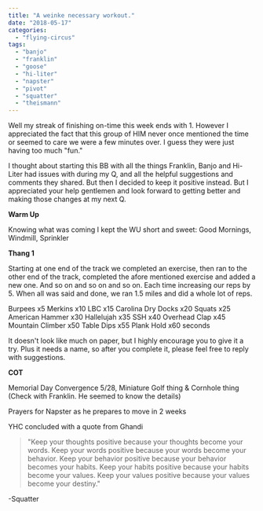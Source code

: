 ```yaml
---
title: "A weinke necessary workout."
date: "2018-05-17"
categories: 
  - "flying-circus"
tags: 
  - "banjo"
  - "franklin"
  - "goose"
  - "hi-liter"
  - "napster"
  - "pivot"
  - "squatter"
  - "theismann"
---
```


Well my streak of finishing on-time this week ends with 1. However I appreciated the fact that this group of HIM never once mentioned the time or seemed to care we were a few minutes over. I guess they were just having too much "fun."

I thought about starting this BB with all the things Franklin, Banjo and Hi-Liter had issues with during my Q, and all the helpful suggestions and comments they shared. But then I decided to keep it positive instead. But I appreciated your help gentlemen and look forward to getting better and making those changes at my next Q.

**Warm Up**

Knowing what was coming I kept the WU short and sweet: Good Mornings, Windmill, Sprinkler

**Thang 1**

Starting at one end of the track we completed an exercise, then ran to the other end of the track, completed the afore mentioned exercise and added a new one. And so on and so on and so on. Each time increasing our reps by 5. When all was said and done, we ran 1.5 miles and did a whole lot of reps.

Burpees x5 Merkins x10 LBC x15 Carolina Dry Docks x20 Squats x25 American Hammer x30 Hallelujah x35 SSH x40 Overhead Clap x45 Mountain Climber x50 Table Dips x55 Plank Hold x60 seconds

It doesn't look like much on paper, but I highly encourage you to give it a try. Plus it needs a name, so after you complete it, please feel free to reply with suggestions.

**COT**

Memorial Day Convergence 5/28, Miniature Golf thing & Cornhole thing (Check with Franklin. He seemed to know the details)

Prayers for Napster as he prepares to move in 2 weeks

YHC concluded with a quote from Ghandi

> "Keep your thoughts positive because your thoughts become your words. Keep your words positive because your words become your behavior. Keep your behavior positive because your behavior becomes your habits. Keep your habits positive because your habits become your values. Keep your values positive because your values become your destiny."

\-Squatter
